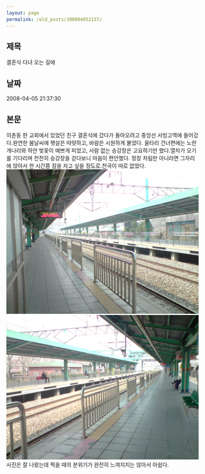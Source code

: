 ```yaml
---
layout: page
permalink: /old_posts/200804052137/
---
```


## 제목
결혼식 다녀 오는 길에

## 날짜
2008-04-05 21:37:30

## 본문
이촌동 한 교회에서 있었던 친구 결혼식에 갔다가 돌아오려고 중앙선 서빙고역에 들어갔다.완연한 봄날씨에 햇살은 따땃하고, 바람은 시원하게 불었다. 울타리 건너편에는 노란 개나리와 하얀 벚꽃이 예쁘게 피었고, 사람 없는 승강장은 고요하기만 했다.열차가 오기를 기다리며 천천히 승강장을 걷다보니 마음이 편안했다. 정장 차림만 아니라면 그자리에 앉아서 한 시간쯤 잠을 자고 싶을 정도로.천국이 따로 없었다.![c0003499_47f96904b2ff3.jpg](200804052137/c0003499_47f96904b2ff3.jpg)![c0003499_47f9690c2e1fb.jpg](200804052137/c0003499_47f9690c2e1fb.jpg)사진은 잘 나왔는데 찍을 때의 분위기가 완전히 느껴지지는 않아서 아쉽다.
